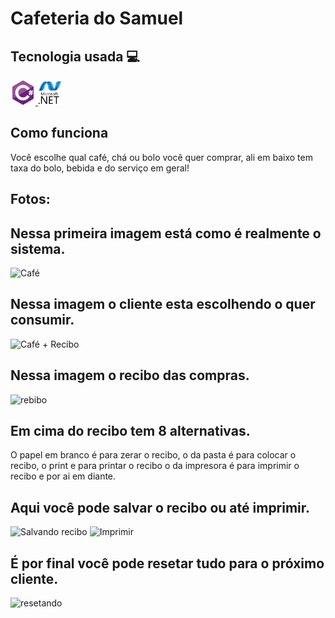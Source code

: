 # Cafeteria do Samuel

## Tecnologia usada :computer:
 <div style="display: inline_block">
</a> <a href="https://www.w3schools.com/cs/" target="_blank" rel="noreferrer"> <img src="https://raw.githubusercontent.com/devicons/devicon/master/icons/csharp/csharp-original.svg" alt="csharp" width="40" height="40"/>
<a href="https://dotnet.microsoft.com/" target="_blank" rel="noreferrer"> <img src="https://raw.githubusercontent.com/devicons/devicon/master/icons/dot-net/dot-net-original-wordmark.svg" alt="dotnet" width="40" height="40"/> </a> </p>

  
## Como funciona
  Você escolhe qual café, chá ou bolo você quer comprar, ali em baixo tem taxa do bolo, bebida e do serviço em geral!
  
## Fotos: 
  
## Nessa primeira imagem está como é realmente o sistema.
  ![Café](https://github.com/SamuelBarbosa1/Cafeteria/assets/130667350/e4ee31d6-60d3-4c20-a60d-65d9211323ea)

## Nessa  imagem o cliente esta escolhendo o quer consumir.
  ![Café + Recibo](https://github.com/SamuelBarbosa1/Cafeteria/assets/130667350/59751a4a-3252-4cac-ae02-d9d26a5aeef5)

## Nessa  imagem o recibo das compras.
  ![rebibo](https://github.com/SamuelBarbosa1/Cafeteria/assets/130667350/95a25488-951b-489b-b295-b625cf154ea2)

 ## Em cima do recibo tem 8 alternativas.
 O papel em branco é para zerar o recibo, o da pasta é para colocar o recibo, o print e para printar o recibo
 o da impresora é para imprimir o recibo e por ai em diante.
  
## Aqui você pode salvar o recibo ou até imprimir.
  ![Salvando recibo](https://github.com/SamuelBarbosa1/Cafeteria/assets/130667350/25998d1d-e35f-485c-906b-92e03253a164)
  ![Imprimir](https://github.com/SamuelBarbosa1/Cafeteria/assets/130667350/c402240b-4b46-4fa9-809e-ea72fb5331c0)
  
## É por final você pode resetar tudo para o próximo cliente.
  ![resetando](https://github.com/SamuelBarbosa1/Cafeteria/assets/130667350/85710835-80c6-431c-ae9d-c000e52c57a3)
